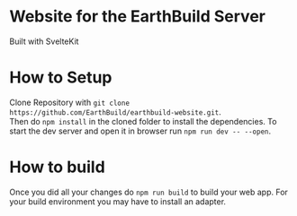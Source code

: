 # Website for the EarthBuild Server
Built with SvelteKit

# How to Setup
Clone Repository with `git clone https://github.com/EarthBuild/earthbuild-website.git`. <br /> Then do `npm install` in the cloned folder to install the dependencies. To start the dev server and open it in browser run `npm run dev -- --open`.
# How to build
Once you did all your changes do `npm run build` to build your web app. For your build environment you may have to install an adapter.